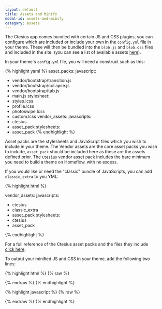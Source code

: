 ```yaml
---
layout: default
title: Assets and Minify
modal-id: assets-and-minify
category: assets
---
```

The Ctesius app comes bundled with certain JS and CSS plugins, you can configure which are included or include your own in the ``config.yml`` file in your theme. These will then be bundled into the ``blob.js`` and ``blob.css`` files and included in the site. (you can see a list of available assets [here](/appendix#application-assets)).

In your theme's ``config.yml`` file, you will need a construct such as this:

{% highlight yaml %}
asset_packs:
 javascript:
  - vendor/bootstrap/transition.js
  - vendor/bootstrap/collapse.js
  - vendor/bootstrap/tab.js
  - main.js
 stylesheet:
  - styles.lcss
  - profile.lcss
  - photoswipe.lcss
  - custom.lcss
vendor_assets:
 javascripts:
  - ctesius
  - asset_pack
 stylesheets:
  - asset_pack
{% endhighlight %}

Asset packs are the stylesheets and JavaScript files which you wish to include in your theme. The Vendor assets are the core asset packs you wish to include, ``asset_pack`` should be included here as these are the assets defined prior. The ``Ctesius`` vendor asset pack includes the bare minimum you need to build a theme on Homeflow, with no excess.

If you would like or need the "classic" bundle of JavaScripts, you can add ``classic_extra`` to you YML:

{% highlight html %}

vendor_assets:
 javascripts:
  - ctesius
  - classic_extra
  - asset_pack
 stylesheets:
  - ctesius
  - asset_pack

{% endhighlight %}

For a full reference of the Ctesius asset packs and the files they include [click here](/appendix/application-assets).

To output your minified JS and CSS in your theme, add the following two lines:

{% highlight html %}
{% raw %}
<head>
 <link href="/vendor_assets/blob.css" rel="stylesheet" type="text/css" />
</head>
{% endraw %}
{% endhighlight %}

{% highlight javascript %}
{% raw %}
    <script src='/vendor_assets/blob.js' type='text/javascript'></script>
 </body>
</html>
{% endraw %}
{% endhighlight %}
